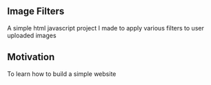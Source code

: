 ## Image Filters
A simple html javascript project I made to apply various filters to user uploaded images

## Motivation
To learn how to build a simple website